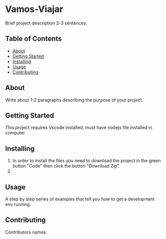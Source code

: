 # Vamos-Viajar
Brief project description 2-3 sentences.

## Table of Contents

- [About](#about)
- [Getting Started](#getting_started)
- [Installing](#installing)
- [Usage](#usage)
- [Contributing](#contributing)

## About
Write about 1-2 paragraphs describing the purpose of your project.

## Getting Started
This project requires Vscode installed, must have nodejs file installed in computer 

## Installing
1.  In order to install the files you need to download the project in the green button "Code" then click the button "Download Zip".
2.  

## Usage
A step by step series of examples that tell you how to get a development env running.

## Contributing
Contributors names.
